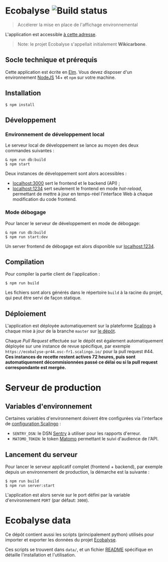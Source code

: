 # Ecobalyse ![Build status](https://github.com/MTES-MCT/ecobalyse/actions/workflows/node.js.yml/badge.svg)

> Accélerer la mise en place de l'affichage environnemental

L'application est accessible [à cette adresse](https://ecobalyse.beta.gouv.fr/).

> Note: le projet Ecobalyse s'appellait initialement **Wikicarbone**.

## Socle technique et prérequis

Cette application est écrite en [Elm](https://elm-lang.org/). Vous devez disposer d'un environnement [NodeJS](https://nodejs.org/fr/) 14+ et `npm` sur votre machine.

## Installation

    $ npm install

## Développement

### Environnement de développement local

Le serveur local de développement se lance au moyen des deux commandes suivantes :

    & npm run db:build
    $ npm start

Deux instances de développement sont alors accessibles :

- [localhost:3000](http://localhost:3000/) sert le frontend et le backend (API) ;
- [localhost:1234](http://localhost:1234/) sert seulement le frontend en mode _hot-reload_, permettant de mettre à jour en temps-réel l'interface Web à chaque modification du code frontend.

### Mode débogage

Pour lancer le serveur de développement en mode de débogage:

    & npm run db:build
    $ npm run start:dev

Un server frontend de débogage est alors disponible sur [localhost:1234](http://localhost:1234/).

## Compilation

Pour compiler la partie client de l'application :

    $ npm run build

Les fichiers sont alors générés dans le répertoire `build` à la racine du projet, qui peut être servi de façon statique.

## Déploiement

L'application est déployée automatiquement sur la plateforme [Scalingo](https://scalingo.com/) à chaque mise à jour de la branche `master` sur [le dépôt](https://github.com/MTES-MCT/ecobalyse/tree/master).

Chaque _Pull Request_ effectuée sur le dépôt est également automatiquement déployée sur une instance de revue spécifique, par exemple `https://ecobalyse-pr44.osc-fr1.scalingo.io/` pour la pull request #44. **Ces instances de recette restent actives 72 heures, puis sont automatiquement décommisionnées passé ce délai ou si la pull request correspondante est mergée.**

# Serveur de production

## Variables d'environnement

Certaines variables d'environnement doivent être configurées via l'interface de [configuration Scalingo](https://dashboard.scalingo.com/apps/osc-fr1/ecobalyse/environment) :

- `SENTRY_DSN`: le DSN [Sentry](https://sentry.io) à utiliser pour les rapports d'erreur.
- `MATOMO_TOKEN`: le token [Matomo](https://stats.data.gouv.fr/) permettant le suivi d'audience de l'API.

## Lancement du serveur

Pour lancer le serveur applicatif complet (frontend + backend), par exemple depuis un environnement de production, la démarche est la suivante :

```
$ npm run build
$ npm run server:start
```

L'application est alors servie sur le port défini par la variable d'environnement `PORT` (par défaut: `3000`).

# Ecobalyse data

Ce dépôt contient aussi les scripts (principalement python) utilisés pour
importer et exporter les données du projet [Ecobalyse](https://github.com/MTES-MCT/ecobalyse).

Ces scripts se trouvent dans `data/`, et un fichier [README](data/README.md) spécifique
en détaille l'installation et l'utilisation.

